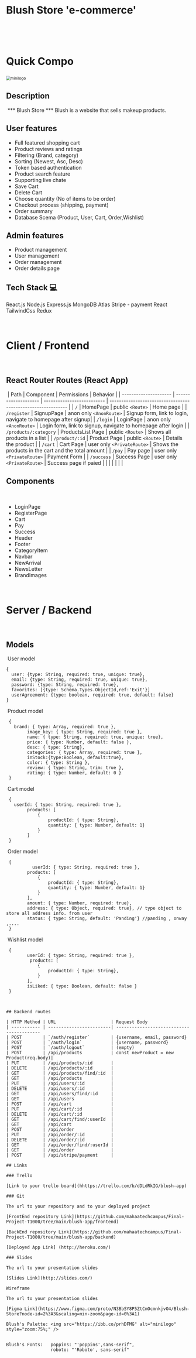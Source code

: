 # Blush Store 'e-commerce'	
​

​
# Quick Compo
​
<img src="https://ibb.co/jZp3DJY" alt="minilogo" style="zoom:75%;" />
​
## Description
​
*** Blush Store *** Blush is a website that sells makeup products.

## User features

- Full featured shopping cart
- Product reviews and ratings
- Filtering (Brand, category)
- Sorting (Newest, Asc, Desc)
- Token based authentication
- Product search feature
- Supporting live chate
- Save Cart
- Delete Cart
- Choose quantity (No of items to be order)
- Checkout process (shipping, payment)
- Order summary
- Database Scema (Product, User, Cart, Order,Wishlist)

## Admin features

- Product management
- User management
- Order management
- Order details page

## Tech Stack 💻
React.js
Node.js
Express.js
MongoDB Atlas
Stripe - payment
React TailwindCss
Redux

​
# Client / Frontend
​
## React Router Routes (React App)
​
| Path                      | Component            | Permissions                | Behavior                                                     |
| ---------------------     | -------------------- | -------------------------- | ------------------------------------------------------------ |
| `/`                       | HomePage             | public `<Route>`           | Home page                                                    |
| `/register`               | SignupPage           | anon only `<AnonRoute>`    | Signup form, link to login, navigate to homepage after signup|
| `/login`                  | LoginPage            | anon only `<AnonRoute>`    | Login form, link to signup, navigate to homepage after login |
| `/products/:category`     | ProductsList Page    | public `<Route>`           | Shows all products in a list                                 |
| `/product/:id`            | Product Page         | public `<Route>`           | Details the product                                          |
| `/cart`                   | Cart Page            | user only `<PrivateRoute>` | Shows the products in the cart and the total amount          |
| `/pay`                    | Pay page             | user only `<PrivateRoute>` | Payment Form                                                 |
| `/success`                | Success Page         | user only `<PrivateRoute>` | Success page if paied                                        |                                                              |
|                           |                      |                            |                                                              |

## Components
​
- LoginPage
- RegisterPage
- Cart
- Pay
- Success
- Header
- Footer
- CategoryItem
- Navbar
- NewArrival
- NewsLetter
- BrandImages
​

​
​
# Server / Backend
​
## Models
​
User model
​
```
{
  user: {type: String, required: true, unique: true},
  email: {type: String, required: true, unique: true},
  password: {type: String, required: true},
  favorites: [{type: Schema.Types.ObjectId,ref:'Exit'}]
  userAgreement: {type: boolean, required: true, default: false}
}
```
​
Product model
​
```
 {
   brand: { type: Array, required: true },
        image_key: { type: String, required: true },
        name: { type: String, required: true, unique: true},
        price: { type: Number, default: false },
        desc: { type: String},
        categories: { type: Array, required: true },
        inStock:{type:Boolean, default:true},
        color: { type: String },
        review: { type: String, trim: true },
        rating: { type: Number, default: 0 }
 }
```
​
Cart model
​
```
 {
   userId: { type: String, required: true },
        products: [
            {
                productId: { type: String},
                quantity: { type: Number, default: 1}
            }
        ]
 }
 ```
​
Order model
​
```
 {
          userId: { type: String, required: true },
        products: [
            {
                productId: { type: String},
                quantity: { type: Number, default: 1}
            }
        ],
        amount: { type: Number, required: true},
        address: { type: Object, required: true}, // type object to store all address info. from user
        status: { type: String, default: 'Panding'} //panding , onway ,....
 }
 ```
​
Wishlist model
​
```
 {
        userId: { type: String, required: true },
         products: [
            {
                productId: { type: String},
            }
        ],
        isLiked: { type: Boolean, default: false }
 }
​
​
​
## Backend routes
​
| HTTP Method | URL                     | Request Body                                                                                                                    
| ----------- | ------------------------| -----------------------------------------
| POST        | `/auth/register`        | {username, email, password}                                                                  
| POST        | `/auth/login`           | {username, password}                                                                         
| POST        | `/auth/logout`          | (empty)                                                                                   
| POST        | /api/products           | const newProduct = new Product(req.body)|
| PUT         | /api/products/:id       |                                                        
| DELETE      | /api/products/:id       |                                                          
| GET         | /api/products/find/:id  |                                                                                           
| GET         | /api/products           |                                                                                                   
| PUT         | /api/users/:id          |                                                                    
​| DELETE      | /api/users/:id          |                                           
| GET         | /api/users/find/:id     |                                        
| GET         | /api/users              |                                  
| POST        | /api/cart               |                                  
| PUT         | /api/cart/:id           |                                  
| DELETE      | /api/cart/:id           |                                 
| GET         | /api/cart/find/:userId  |                               
| GET         | /api/cart               |                     
| POST        | /api/order              |                                
| PUT         | /api/order/:id          |                                         
| DELETE      | /api/order/:id          |                               
| GET         | /api/order/find/:userId |                              
| GET         | /api/order              |                               
| POST        | /api/stripe/payment     |                                  

## Links
​
### Trello 
​
[Link to your trello board](hhttps://trello.com/b/dDLdRkIG/blush-app)
​
### Git
​
The url to your repository and to your deployed project
​
[FrontEnd repository Link](https://github.com/mahaatechcampus/Final-Project-T1000/tree/main/blush-app/frontend)
​
[BackEnd repository Link](https://github.com/mahaatechcampus/Final-Project-T1000/tree/main/blush-app/backend)
​
[Deployed App Link] (http://heroku.com/)
​
### Slides
​
The url to your presentation slides
​
[Slides Link](http://slides.com/)
​
Wireframe
​
The url to your presentation slides
​
[Figma Link](https://www.figma.com/proto/N3BbSY8P5ZtCmOcmnkjvO4/Blush-Store?node-id=2%3A3&scaling=min-zoom&page-id=0%3A1)
​
Blush's Palette: <img src="https://ibb.co/prhDFMG" alt="minilogo" style="zoom:75%;" />
 

Blush's Fonts:   poppins: "'poppins',sans-serif",
                 roboto: "'Roboto', sans-serif"
      
     
